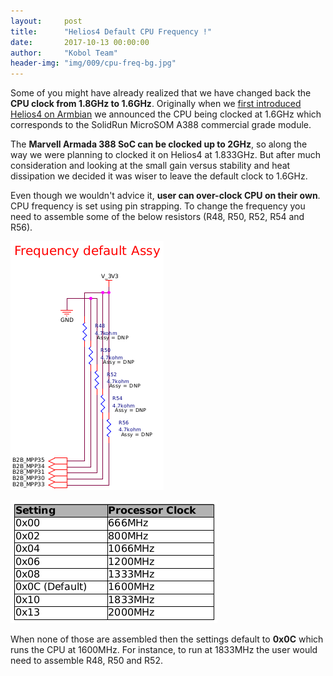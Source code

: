 ```yaml
---
layout:     post
title:      "Helios4 Default CPU Frequency !"
date:       2017-10-13 00:00:00
author:     "Kobol Team"
header-img: "img/009/cpu-freq-bg.jpg"
---
```


Some of you might have already realized that we have changed back the **CPU clock from 1.8GHz to 1.6GHz**. Originally when we [first introduced Helios4 on Armbian](https://forum.armbian.com/index.php?/topic/3045-support-of-helios4-intro/) we announced the CPU being clocked at 1.6GHz which corresponds to the SolidRun MicroSOM A388 commercial grade module.

The **Marvell Armada 388 SoC can be clocked up to 2GHz**, so along the way we were planning to clocked it on Helios4 at 1.833GHz. But after much consideration and looking at the small gain versus stability and heat dissipation we decided it was wiser to leave the default clock to 1.6GHz.

Even though we wouldn't advice it, **user can over-clock CPU on their own**. CPU frequency is set using pin strapping. To change the frequency you need to assemble some of the below resistors (R48, R50, R52, R54 and R56).

![schematics](/img/009/freq_assembly.png)

![schematics](/img/009/freq_table.png)

When none of those are assembled then the settings default to **0x0C** which runs the CPU at 1600MHz. For instance, to run at 1833MHz the user would need to assemble R48, R50 and R52.
